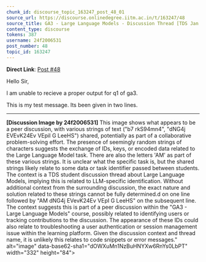 ```yaml
---
chunk_id: discourse_topic_163247_post_48_01
source_url: https://discourse.onlinedegree.iitm.ac.in/t/163247/48
source_title: GA3 - Large Language Models - Discussion Thread [TDS Jan 2025]
content_type: discourse
tokens: 387
username: 24f2006531
post_number: 48
topic_id: 163247
---
```




**Direct Link**: [Post #48](https://discourse.onlinedegree.iitm.ac.in/t/163247/48)

Hello Sir,

I am unable to recieve a proper output for q1 of ga3.

This is my test message. Its been given in two lines.

---

**[Discussion Image by 24f2006531]** This image shows what appears to be a peer discussion, with various strings of text ("b7 rkS94mn4", "dNG4j EVEvK24Ev VEpiI G LeeHS") shared, potentially as part of a collaborative problem-solving effort. The presence of seemingly random strings of characters suggests the exchange of IDs, keys, or encoded data related to the Large Language Model task. There are also the letters 'AM' as part of these various strings. It is unclear what the specific task is, but the shared strings likely relate to some data or task identifier passed between students. The context is a TDS student discussion thread about Large Language Models, implying this is related to LLM-specific identification. Without additional context from the surrounding discussion, the exact nature and solution related to these strings cannot be fully determined.d on one line followed by "AM dNG4j EVevK24Ev VEpI G LeeHS" on the subsequent line. The context suggests this is part of a peer discussion within the "GA3 - Large Language Models" course, possibly related to identifying users or tracking contributions to the discussion. The appearance of these IDs could also relate to troubleshooting a user authentication or session management issue within the learning platform. Given the discussion context and thread name, it is unlikely this relates to code snippets or error messages." alt="image" data-base62-sha1="dOWXuMn1NzBuHNYXw6RnYs0LbPT" width="332" height="84">
